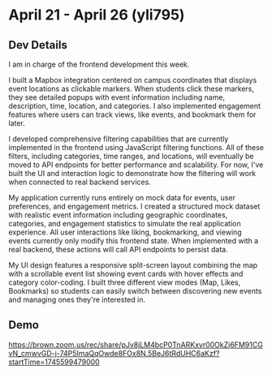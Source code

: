 # April 21 - April 26 (yli795)
## Dev Details
I am in charge of the frontend development this week.

I built a Mapbox integration centered on campus coordinates that displays event locations as clickable markers. When students click these markers, they see detailed popups with event information including name, description, time, location, and categories. I also implemented engagement features where users can track views, like events, and bookmark them for later.

I developed comprehensive filtering capabilities that are currently implemented in the frontend using JavaScript filtering functions. All of these filters, including categories, time ranges, and locations, will eventually be moved to API endpoints for better performance and scalability. For now, I've built the UI and interaction logic to demonstrate how the filtering will work when connected to real backend services.

My application currently runs entirely on mock data for events, user preferences, and engagement metrics. I created a structured mock dataset with realistic event information including geographic coordinates, categories, and engagement statistics to simulate the real application experience. All user interactions like liking, bookmarking, and viewing events currently only modify this frontend state. When implemented with a real backend, these actions will call API endpoints to persist data.


My UI design features a responsive split-screen layout combining the map with a scrollable event list showing event cards with hover effects and category color-coding. I built three different view modes (Map, Likes, Bookmarks) so students can easily switch between discovering new events and managing ones they're interested in. 

## Demo

https://brown.zoom.us/rec/share/pJv8jLM4bcP0TnARKxvr00OkZj6FM91CGvN_cmwvGD-j-74P5ImaQqOwde8FOx8N.5BeJ6tRdUHC6aKzf?startTime=1745599479000